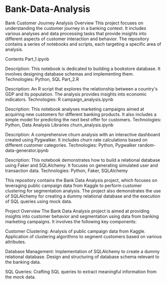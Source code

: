 # Bank-Data-Analysis
Bank Customer Journey Analysis
Overview
This project focuses on understanding the customer journey in a banking context. It includes various analyses and data processing tasks that provide insights into different aspects of customer interaction and behavior. The repository contains a series of notebooks and scripts, each targeting a specific area of analysis.

Contents
Part_1.ipynb

Description: This notebook is dedicated to building a bookstore database. It involves designing database schemas and implementing them.
Technologies: Python, SQL
Part_2.R

Description: An R script that explores the relationship between a country's GDP and its population. The analysis provides insights into economic indicators.
Technologies: R
campaign_analysis.ipynb

Description: This notebook analyses marketing campaigns aimed at acquiring new customers for different banking products. It also includes a simple model for predicting the next best offer for customers.
Technologies: Python, Data Analysis Libraries
churn_analysis.ipynb

Description: A comprehensive churn analysis with an interactive dashboard created using Pygwalker. It includes churn rate calculations based on different customer categories.
Technologies: Python, Pygwalker
random-data-generator.ipynb

Description: This notebook demonstrates how to build a relational database using Faker and SQLAlchemy. It focuses on generating simulated user and transaction data.
Technologies: Python, Faker, SQLAlchemy

This repository contains the Bank Data Analysis project, which focuses on leveraging public campaign data from Kaggle to perform customer clustering for segmentation analysis. The project also demonstrates the use of SQLAlchemy for creating a dummy relational database and the execution of SQL queries using mock data.

Project Overview
The Bank Data Analysis project is aimed at providing insights into customer behavior and segmentation using data from banking marketing campaigns. It involves the following key components:

Customer Clustering:
Analysis of public campaign data from Kaggle.
Application of clustering algorithms to segment customers based on various attributes.

Database Management:
Implementation of SQLAlchemy to create a dummy relational database.
Design and structuring of database schema relevant to the banking data.

SQL Queries:
Crafting SQL queries to extract meaningful information from the mock data.
